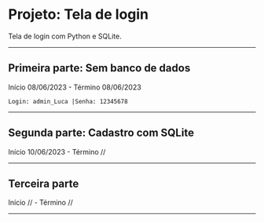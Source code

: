 # Projeto: Tela de login
Tela de login com Python e SQLite.
***
## Primeira parte: Sem banco de dados
 
 Início 08/06/2023 - Término 08/06/2023
 
    Login: admin_Luca |Senha: 12345678
  ***
## Segunda parte: Cadastro com SQLite
 
 Início 10/06/2023 - Término //
 
  ***
## Terceira parte

 Início // - Término //
 
  ***
